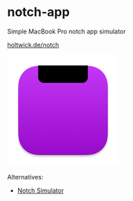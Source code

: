 # notch-app

Simple MacBook Pro notch app simulator

[holtwick.de/notch](https://holtwick.de/notch)

![](Notch/Assets.xcassets/AppIcon.appiconset/icon_128x128@2x.png)

Alternatives:

- [Notch Simulator](https://github.com/megabitsenmzq/Notch-Simulator)
